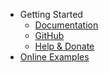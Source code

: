 - Getting Started
	- [Documentation](/getting-started/overview.md)
	- [GitHub](https://github.com/zzzprojects/GraphDiff)
	- [Help & Donate](https://zzzprojects.com/contribute)
- [Online Examples](/online-examples)

